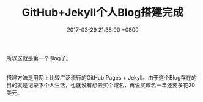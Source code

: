 ﻿---
layout: post
#标题配置
title:  GitHub+Jekyll个人Blog搭建完成
#时间配置
date:   2017-03-29 21:38:00 +0800
#大类配置
categories: Blog相关
---

所以这就是第一个Blog了。<br>

<br>
搭建方法是用网上比较广泛流行的GitHub Pages + Jekyll。由于这个Blog存在的目的就是记录下个人生活，也就没有想去买个域名，再说买域名一年还要多花20美元。